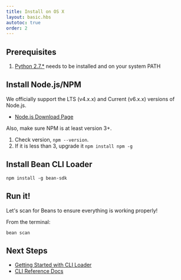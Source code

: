 ```yaml
---
title: Install on OS X
layout: basic.hbs
autotoc: true
order: 2
---
```


## Prerequisites

1. [Python 2.7.*](https://www.python.org/downloads/) needs to be installed and on your system PATH

## Install Node.js/NPM

We officially support the LTS (v4.x.x) and Current (v6.x.x) versions of Node.js.

* [Node.js Download Page](https://nodejs.org/en/download/)

Also, make sure NPM is at least version 3+.

1. Check version, `npm --version`.
2. If it is less than 3, upgrade it `npm install npm -g`

## Install Bean CLI Loader

```
npm install -g bean-sdk
```

## Run it!

Let's scan for Beans to ensure everything is working properly!

From the terminal:

```
bean scan
```

## Next Steps

* [Getting Started with CLI Loader](../../getting-started/cli-loader/)
* [CLI Reference Docs](../cli-reference)
